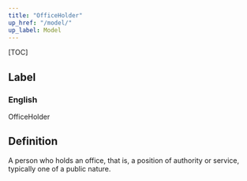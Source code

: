 ```yaml
---
title: "OfficeHolder"
up_href: "/model/"
up_label: Model
---
```


[TOC]

## Label

### English
OfficeHolder


## Definition
A person who holds an office, that is, a position of authority or service, typically one of a public nature. 


    
